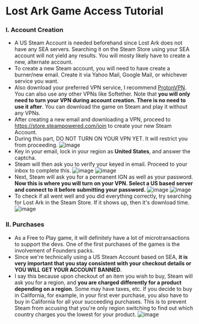 # Lost Ark Game Access Tutorial

### I. Account Creation
- A US Steam Account is needed beforehand since Lost Ark does not have any SEA servers. Searching it on the Steam Store using your SEA account will not yield any results. You will mosty likely have to create a new, alternate account.
- To create a new Steam account, you will need to have create a burner/new email. Create it via Yahoo Mail, Google Mail, or whichever service you want.
- Also download your preferred VPN service, I recommend [ProtonVPN](https://protonvpn.com/download). You can also use any other VPNs like Softether. Note that **you will only need to turn your VPN during account creation. There is no need to use it after**. You can download the game on Steam and play it without any VPNs.
- After creating a new email and downloading a VPN, proceed to https://store.steampowered.com/join to create your new Steam Account.
- During this part, DO NOT TURN ON YOUR VPN YET. It will restrict you from proceeding.
![image](https://user-images.githubusercontent.com/48361860/153205238-1b076ec6-b5f9-49e0-8989-9de2995c326f.png)
- Key in your email, lock in your region as **United States**, and answer the captcha.
- Steam will then ask you to verify your keyed in email. Proceed to your inbox to complete this.
![image](https://user-images.githubusercontent.com/48361860/153205707-f9e0c9dc-547a-4573-bc76-ed3da5863aec.png)
![image](https://user-images.githubusercontent.com/48361860/153205759-28485cc3-7dff-4669-9067-9641cc09debd.png)
- Next, Steam will ask you for a permanent IGN as well as your password. **Now this is where you will turn on your VPN. Select a US based server and connect to it before submitting your password.**
![image](https://user-images.githubusercontent.com/48361860/153205897-7d702612-4edc-4495-a17c-061825eb9f11.png)
![image](https://user-images.githubusercontent.com/48361860/153206015-b6d43c5f-ec0a-4a2f-97e6-9a687c4a0b2d.png)
- To check if all went well and you did everything correctly, try searching for Lost Ark in the Steam Store. If it shows up, then it's download time.
![image](https://user-images.githubusercontent.com/48361860/153206560-98d0889b-329b-49fc-9639-3af598c5319c.png)

### II. Purchases
- As a Free to Play game, it will definitely have a lot of microtransactions to support the devs. One of the first purchases of the games is the involvement of Founders packs.
- Since we're technically using a US Steam Account based on SEA, **it is very important that you stay consistent with your checkout details or YOU WILL GET YOUR ACCOUNT BANNED**.
- I say this because upon checkout of an item you wish to buy, Steam will ask you for a region, and **you are charged differently for a product depending on a region**. Some may have taxes, etc. If you decide to buy in California, for example, in your first ever purchase, you also have to buy in California for all your succeeding purchases. This is to prevent Steam from accusing that you're only region switching to find out which country charges you the lowest for your product.
![image](https://user-images.githubusercontent.com/48361860/153321124-91fed275-7086-4829-8a80-08fdba2565a4.png)

